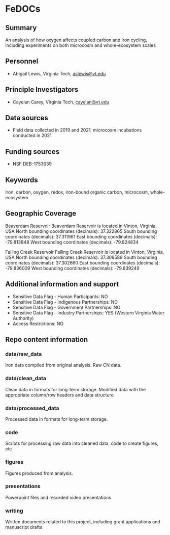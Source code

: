 # FeDOCs

## Summary

An analysis of how oxygen affects coupled carbon and iron cycling, including experiments on both microcosm and whole-ecosystem scales

## Personnel

- Abigail Lewis, Virginia Tech, aslewis@vt.edu

## Principle Investigators

- Cayelan Carey, Virginia Tech, cayelan@vt.edu

## Data sources

- Field data collected in 2019 and 2021, microcosm incubations conducted in 2021

## Funding sources

- NSF DEB-1753639 

## Keywords

Iron, carbon, oxygen, redox, iron-bound organic carbon, microcosm, whole-ecosystem

## Geographic Coverage

Beaverdam Reservoir
Beaverdam Reservoir is located in Vinton, Virginia, USA
North bounding coordinates (decimals): 37.322865
South bounding coordinates (decimals): 37.311961
East bounding coordinates (decimals): -79.813848 
West bounding coordinates (decimals): -79.824834

Falling Creek Reservoir
Falling Creek Reservoir is located in Vinton, Virginia, USA
North bounding coordinates (decimals): 37.309589
South bounding coordinates (decimals): 37.302660
East bounding coordinates (decimals): -79.836009 
West bounding coordinates (decimals): -79.839249

## Additional information and support

- Sensitive Data Flag - Human Participants: NO
- Sensitive Data Flag - Indigenous Partnerships: NO
- Sensitive Data Flag - Government Partnerships: NO
- Sensitive Data Flag - Industry Partnerships: YES (Western Virginia Water Authority)
- Access Restrictions: NO

## Repo content information

### data/raw_data

Iron data compiled from original analysis. Raw CN data.

### data/clean_data

Clean data in formats for long-term storage. Modified data with the appropriate column/row headers and data structure.

### data/processed_data

Processed data in formats for long-term storage.

### code

Scripts for processing raw data into cleaned data, code to create figures, etc

### figures

Figures produced from analysis.

### presentations

Powerpoint files and recorded video presentations

### writing

Written documents related to this project, including grant applications and manuscript drafts
